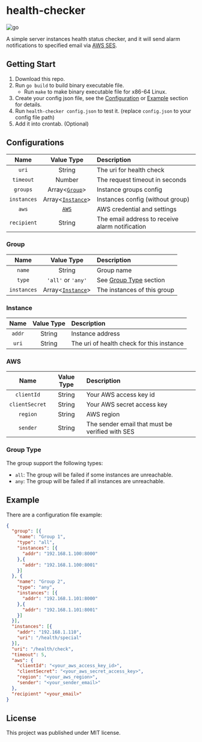 # health-checker

![go](https://github.com/ghosind/health-checker/workflows/go/badge.svg)

A simple server instances health status checker, and it will send alarm notifications to specified email via [AWS SES](https://aws.amazon.com/cn/ses/).

## Getting Start

1. Download this repo.
2. Run `go build` to build binary executable file.
    - Run `make` to make binary executable file for x86-64 Linux.
3. Create your config json file, see the [Configuration](#configuration) or [Example](#example) section for details.
4. Run `health-checker config.json` to test it. (replace `config.json` to your config file path)
5. Add it into crontab. (Optional)

## Configurations

| Name | Value Type | Description |
|:----:|:----------:|:------------|
| `uri` | String | The uri for health check |
| `timeout` | Number | The request timeout in seconds |
| `groups` | Array<[`Group`](#group)> | Instance groups config |
| `instances` | Array<[`Instance`](#instance)> | Instances config (without group) |
| `aws` | [`AWS`](#aws) | AWS credential and settings |
| `recipient` | String | The email address to receive alarm notification |

### Group

| Name | Value Type | Description |
|:----:|:----------:|:------------|
| `name` | String | Group name |
| `type` | `'all'` or `'any'` | See [Group Type](#group-type) section |
| `instances` | Array<[`Instance`](#instance)> | The instances of this group |

### Instance

| Name | Value Type | Description |
|:----:|:----------:|:------------|
| `addr` | String | Instance address |
| `uri` | String | The uri of health check for this instance |

### AWS

| Name | Value Type | Description |
|:----:|:----------:|:------------|
| `clientId` | String | Your AWS access key id |
| `clientSecret` | String | Your AWS secret access key |
| `region` | String | AWS region |
| `sender` | String | The sender email that must be verified with SES |

### Group Type

The group support the following types:

- `all`: The group will be failed if some instances are unreachable.
- `any`: The group will be failed if all instances are unreachable.

## Example

There are a configuration file example:

```json
{
  "group": [{
    "name": "Group 1",
    "type": "all",
    "instances": [{
      "addr": "192.168.1.100:8000"
    },{
      "addr": "192.168.1.100:8001"
    }]
  }, {
    "name": "Group 2",
    "type": "any",
    "instances": [{
      "addr": "192.168.1.101:8000"
    },{
      "addr": "192.168.1.101:8001"
    }]
  }],
  "instances": [{
    "addr": "192.168.1.110",
    "uri": "/health/special"
  }],
  "uri": "/health/check",
  "timeout": 5,
  "aws": {
    "clientId": "<your_aws_access_key_id>",
    "clientSecret": "<your_aws_secret_access_key>",
    "region": "<your_aws_region>",
    "sender": "<your_sender_email>"
  },
  "recipient" "<your_email>"
}
```

## License

This project was published under MIT license.
